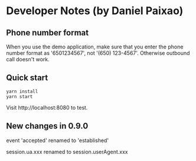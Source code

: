 # Developer Notes (by Daniel Paixao)

## Phone number format

When you use the demo application, make sure that you enter the phone number format as '6501234567', not '(650) 123-4567'.
Otherwise outbound call doesn't work.


## Quick start

```
yarn install
yarn start
```

Visit http://localhost:8080 to test.


## New changes in 0.9.0

event 'accepted' renamed to 'established'

session.ua.xxx renamed to session.userAgent.xxx

